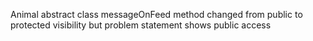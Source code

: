 Animal abstract class messageOnFeed method changed from public to protected visibility but problem statement shows public access
